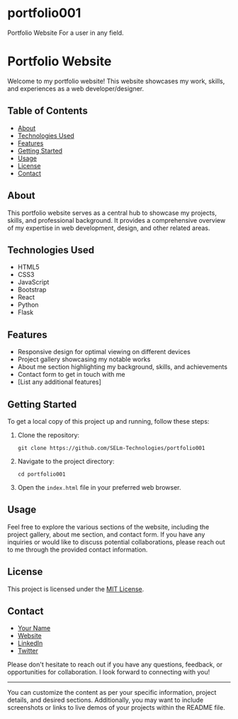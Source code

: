 # portfolio001
Portfolio Website For a user in any field.

# Portfolio Website

Welcome to my portfolio website! This website showcases my work, skills, and experiences as a web developer/designer. 

## Table of Contents

- [About](#about)
- [Technologies Used](#technologies-used)
- [Features](#features)
- [Getting Started](#getting-started)
- [Usage](#usage)
- [License](#license)
- [Contact](#contact)

## About

This portfolio website serves as a central hub to showcase my projects, skills, and professional background. It provides a comprehensive overview of my expertise in web development, design, and other related areas. 

## Technologies Used

- HTML5
- CSS3
- JavaScript
- Bootstrap
- React
- Python
- Flask

## Features

- Responsive design for optimal viewing on different devices
- Project gallery showcasing my notable works
- About me section highlighting my background, skills, and achievements
- Contact form to get in touch with me
- [List any additional features]

## Getting Started

To get a local copy of this project up and running, follow these steps:

1. Clone the repository: 
   ```
   git clone https://github.com/SELm-Technologies/portfolio001
   ```

2. Navigate to the project directory:
   ```
   cd portfolio001
   ```

3. Open the `index.html` file in your preferred web browser.

## Usage

Feel free to explore the various sections of the website, including the project gallery, about me section, and contact form. If you have any inquiries or would like to discuss potential collaborations, please reach out to me through the provided contact information.

## License

This project is licensed under the [MIT License](LICENSE).

## Contact

- [Your Name](mailto:youremail@example.com)
- [Website](https://www.yourwebsite.com)
- [LinkedIn](https://www.linkedin.com/in/yourprofile)
- [Twitter](https://twitter.com/yourhandle)

Please don't hesitate to reach out if you have any questions, feedback, or opportunities for collaboration. I look forward to connecting with you!

---

You can customize the content as per your specific information, project details, and desired sections. Additionally, you may want to include screenshots or links to live demos of your projects within the README file.
